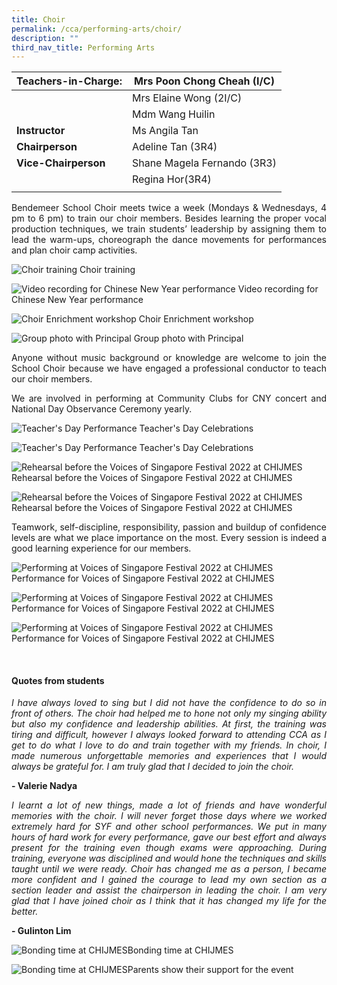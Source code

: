 ```yaml
---
title: Choir
permalink: /cca/performing-arts/choir/
description: ""
third_nav_title: Performing Arts
---
```

|**Teachers-in-Charge:**| Mrs Poon Chong Cheah (I/C)   |
|---|---|
|  |  Mrs Elaine Wong (2I/C)  |
|  | Mdm Wang Huilin  |
| **Instructor** | Ms Angila Tan  |
|**Chairperson**  |  Adeline Tan (3R4) |
| **Vice-Chairperson** | Shane Magela Fernando (3R3)  |
|  | Regina Hor(3R4) |
|  |  |


<p style="text-align:justify">Bendemeer School Choir meets twice a week (Mondays & Wednesdays, 4 pm to 6 pm) to train our choir members. Besides learning the proper vocal production techniques, we train students’ leadership by assigning them to lead the warm-ups, choreograph the dance movements for performances and plan choir camp activities.  </p>

![Choir training](/images/Cca/cca-choir2022n-01.jpg)
Choir training

![Video recording for Chinese New Year performance](/images/Cca/cca-choir2022n-02.jpg)
Video recording for Chinese New Year performance

![Choir Enrichment workshop](/images/Cca/cca-choir2022n-03.jpg)
Choir Enrichment workshop

![Group photo with Principal](/images/Cca/cca-choir2022n-04.jpg)
Group photo with Principal



<p style="text-align:justify">Anyone without music background or knowledge are welcome to join the School Choir because we have engaged a professional conductor to teach our choir members. </p>

<p style="text-align:justify">We are involved in performing at Community Clubs for CNY concert and National Day Observance Ceremony yearly. </p>

![Teacher's Day Performance](/images/Cca/cca-choir2022n-05.jpg)
Teacher's Day Celebrations

![Teacher's Day Performance](/images/Cca/cca-choir2022n-06.jpg)
Teacher's Day Celebrations

![Rehearsal before the Voices of Singapore Festival 2022 at CHIJMES](/images/Cca/cca-choir2022n-07.jpg)
Rehearsal before the Voices of Singapore Festival 2022 at CHIJMES

![Rehearsal before the Voices of Singapore Festival 2022 at CHIJMES](/images/Cca/cca-choir2022n-08.jpg)
Rehearsal before the Voices of Singapore Festival 2022 at CHIJMES


<p style="text-align:justify">Teamwork, self-discipline, responsibility, passion and buildup of confidence levels are what we place importance on the most.  Every session is indeed a good learning experience for our members. </p>


![Performing at Voices of Singapore Festival 2022 at CHIJMES](/images/Cca/cca-choir2022n-09.jpg)
Performance for Voices of Singapore Festival 2022 at CHIJMES

![Performing at Voices of Singapore Festival 2022 at CHIJMES](/images/Cca/cca-choir2022n-10.jpg)
Performance for Voices of Singapore Festival 2022 at CHIJMES

![Performing at Voices of Singapore Festival 2022 at CHIJMES](/images/Cca/cca-choir2022n-11.jpg)
Performance for Voices of Singapore Festival 2022 at CHIJMES




<br>

#### **Quotes from students**
<p style="text-align:justify; font-style:italic">I have always loved to sing but I did not have the confidence to do so in front of others. The choir had helped me to hone not only my singing ability but also my confidence and leadership abilities. At first, the training was tiring and difficult, however I always looked forward to attending CCA as I get to do what I love to do and train together with my friends. In choir, I made numerous unforgettable memories and experiences that I would always be grateful for. I am truly glad that I decided to join the choir. </p>

**- Valerie Nadya**

<p style="text-align:justify; font-style:italic">I learnt a lot of new things, made a lot of friends and have wonderful memories with the choir. I will never forget those days where we worked extremely hard for SYF and other school performances. We put in many hours of hard work for every performance, gave our best effort and always present for the training even though exams were approaching. During training, everyone was disciplined and would hone the techniques and skills taught until we were ready. Choir has changed me as a person, I became more confident and I gained the courage to lead my own section as a section leader and assist the chairperson in leading the choir. I am very glad that I have joined choir as I think that it has changed my life for the better.</p>

**- Gulinton Lim**

![Bonding time at CHIJMES](/images/Cca/cca-choir2022n-12.jpg)Bonding time at CHIJMES

![Bonding time at CHIJMES](/images/Cca/cca-choir2022n-13.jpg)Parents show their support for the event
